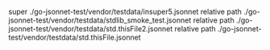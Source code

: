 
super ./go-jsonnet-test/vendor/testdata/insuper5.jsonnet
relative path ./go-jsonnet-test/vendor/testdata/stdlib_smoke_test.jsonnet
relative path ./go-jsonnet-test/vendor/testdata/std.thisFile2.jsonnet
relative path ./go-jsonnet-test/vendor/testdata/std.thisFile.jsonnet
